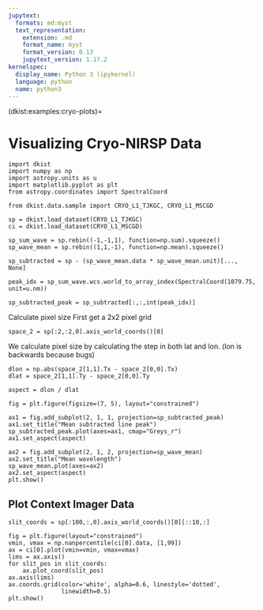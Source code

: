 ```yaml
---
jupytext:
  formats: md:myst
  text_representation:
    extension: .md
    format_name: myst
    format_version: 0.13
    jupytext_version: 1.17.2
kernelspec:
  display_name: Python 3 (ipykernel)
  language: python
  name: python3
---
```


(dkist:examples:cryo-plots)=
# Visualizing Cryo-NIRSP Data

```{code-cell} ipython3
import dkist
import numpy as np
import astropy.units as u
import matplotlib.pyplot as plt
from astropy.coordinates import SpectralCoord

from dkist.data.sample import CRYO_L1_TJKGC, CRYO_L1_MSCGD
```

```{code-cell} ipython3
sp = dkist.load_dataset(CRYO_L1_TJKGC)
ci = dkist.load_dataset(CRYO_L1_MSCGD)
```

```{code-cell} ipython3
sp_sum_wave = sp.rebin((-1,-1,1), function=np.sum).squeeze()
sp_wave_mean = sp.rebin((1,1,-1), function=np.mean).squeeze()

sp_subtracted = sp - (sp_wave_mean.data * sp_wave_mean.unit)[..., None]

peak_idx = sp_sum_wave.wcs.world_to_array_index(SpectralCoord(1079.75, unit=u.nm))

sp_subtracted_peak = sp_subtracted[:,:,int(peak_idx)]
```

Calculate pixel size
First get a 2x2 pixel grid

```{code-cell} ipython3
space_2 = sp[:2,:2,0].axis_world_coords()[0]
```

 We calculate pixel size by calculating the step in both lat and lon. (lon is backwards because bugs)

```{code-cell} ipython3
dlon = np.abs(space_2[1,1].Tx - space_2[0,0].Tx)
dlat = space_2[1,1].Ty - space_2[0,0].Ty

aspect = dlon / dlat
```

```{code-cell} ipython3
fig = plt.figure(figsize=(7, 5), layout="constrained")

ax1 = fig.add_subplot(2, 1, 1, projection=sp_subtracted_peak)
ax1.set_title("Mean subtracted line peak")
sp_subtracted_peak.plot(axes=ax1, cmap="Greys_r")
ax1.set_aspect(aspect)

ax2 = fig.add_subplot(2, 1, 2, projection=sp_wave_mean)
ax2.set_title("Mean wavelength")
sp_wave_mean.plot(axes=ax2)
ax2.set_aspect(aspect)
plt.show()
```

## Plot Context Imager Data

```{code-cell} ipython3
slit_coords = sp[:100,:,0].axis_world_coords()[0][::10,:]

fig = plt.figure(layout="constrained")
vmin, vmax = np.nanpercentile(ci[0].data, [1,99])
ax = ci[0].plot(vmin=vmin, vmax=vmax)
lims = ax.axis()
for slit_pos in slit_coords:
    ax.plot_coord(slit_pos)
ax.axis(lims)
ax.coords.grid(color='white', alpha=0.6, linestyle='dotted',
               linewidth=0.5)
plt.show()
```
